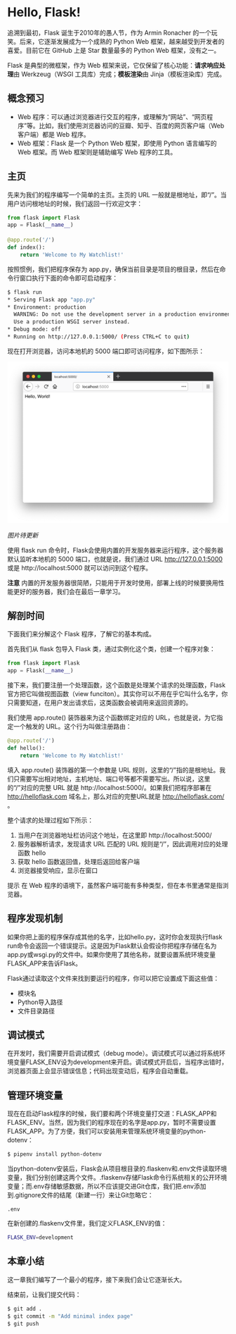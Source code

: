 # Hello, Flask!

追溯到最初，Flask 诞生于2010年的愚人节，作为 Armin Ronacher 的一个玩笑。后来，它逐渐发展成为一个成熟的 Python Web 框架，越来越受到开发者的喜爱。目前它在 GitHub 上是 Star 数量最多的 Python Web 框架，没有之一。

Flask 是典型的微框架，作为 Web 框架来说，它仅保留了核心功能：**请求响应处理**由 Werkzeug（WSGI 工具库）完成；**模板渲染**由 Jinja（模板渲染库）完成。

## 概念预习

* Web 程序：可以通过浏览器进行交互的程序，或理解为“网站”、“网页程序”等。比如，我们使用浏览器访问的豆瓣、知乎、百度的网页客户端（Web 客户端）都是 Web 程序。
* Web 框架：Flask 是一个 Python Web 框架，即使用 Python 语言编写的 Web 框架。而 Web 框架则是辅助编写 Web 程序的工具。

## 主页

先来为我们的程序编写一个简单的主页。主页的 URL 一般就是根地址，即“/”。当用户访问根地址的时候，我们返回一行欢迎文字：

```python
from flask import Flask
app = Flask(__name__)

@app.route('/')
def index():
    return 'Welcome to My Watchlist!'
```

按照惯例，我们把程序保存为 app.py，确保当前目录是项目的根目录，然后在命令行窗口执行下面的命令即可启动程序：

```bash
$ flask run
* Serving Flask app "app.py"
* Environment: production
  WARNING: Do not use the development server in a production environment.
  Use a production WSGI server instead.
* Debug mode: off
* Running on http://127.0.0.1:5000/ (Press CTRL+C to quit)
```

现在打开浏览器，访问本地机的 5000 端口即可访问程序，如下图所示：

![图2-1](images/2-1.png)

*图片待更新*

使用 flask run 命令时，Flask会使用内置的开发服务器来运行程序，这个服务器默认监听本地机的 5000 端口，也就是说，我们通过 URL http://127.0.0.1:5000 或是 http://localhost:5000 就可以访问到这个程序。

**注意** 内置的开发服务器很简陋，只能用于开发时使用，部署上线的时候要换用性能更好的服务器，我们会在最后一章学习。



## 解剖时间

下面我们来分解这个 Flask 程序，了解它的基本构成。

首先我们从 flask 包导入 Flask 类，通过实例化这个类，创建一个程序对象：

```python
from flask import Flask
app = Flask(__name__)
```

接下来，我们要注册一个处理函数，这个函数是处理某个请求的处理函数，Flask 官方把它叫做视图函数（view funciton）。其实你可以不用在乎它叫什么名字，你只需要知道，在用户发出请求后，这类函数会被调用来返回资源的。

我们使用 app.route() 装饰器来为这个函数绑定对应的 URL，也就是说，为它指定一个触发的 URL。这个行为叫做注册路由：

```python
@app.route('/')
def hello():
    return 'Welcome to My Watchlist!'
```

填入 app.route() 装饰器的第一个参数是 URL 规则，这里的“/”指的是根地址。我们只需要写出相对地址，主机地址、端口号等都不需要写出。所以说，这里的“/”对应的完整 URL 就是 http://localhost:5000/。如果我们把程序部署在 http://helloflask.com 域名上，那么对应的完整URL就是 http://helloflask.com/ 。

整个请求的处理过程如下所示：

1. 当用户在浏览器地址栏访问这个地址，在这里即 http://localhost:5000/
2. 服务器解析请求，发现请求 URL 匹配的 URL 规则是“/”，因此调用对应的处理函数 hello
3. 获取 hello 函数返回值，处理后返回给客户端
4. 浏览器接受响应，显示在窗口

提示 在 Web 程序的语境下，虽然客户端可能有多种类型，但在本书里通常是指浏览器。

## 程序发现机制

如果你把上面的程序保存成其他的名字，比如hello.py，这时你会发现执行flask run命令会返回一个错误提示。这是因为Flask默认会假设你把程序存储在名为app.py或wsgi.py的文件中。如果你使用了其他名称，就要设置系统环境变量FLASK_APP来告诉Flask。

Flask通过读取这个文件来找到要运行的程序，你可以把它设置成下面这些值：

* 模块名
* Python导入路径
* 文件目录路径

## 调试模式

在开发时，我们需要开启调试模式（debug mode）。调试模式可以通过将系统环境变量FLASK_ENV设为development来开启。调试模式开启后，当程序出错时，浏览器页面上会显示错误信息；代码出现变动后，程序会自动重载。

## 管理环境变量

现在在启动Flask程序的时候，我们要和两个环境变量打交道：FLASK_APP和FLASK_ENV。当然，因为我们的程序现在的名字是app.py，暂时不需要设置FLASK_APP。为了方便，我们可以安装用来管理系统环境变量的python-dotenv：

```bash
$ pipenv install python-dotenv
```

当python-dotenv安装后，Flask会从项目根目录的.flaskenv和.env文件读取环境变量，我们分别创建这两个文件。.flaskenv存储Flask命令行系统相关的公开环境变量；而.env存储敏感数据，所以不应该提交进Git仓库，我们把.env添加到.gitignore文件的结尾（新建一行）来让Git忽略它：

```
.env
```

在新创建的.flaskenv文件里，我们定义FLASK_ENV的值：

```bash
FLASK_ENV=development
```

## 本章小结

这一章我们编写了一个最小的程序，接下来我们会让它逐渐长大。

结束前，让我们提交代码：

```bash
$ git add .
$ git commit -m "Add minimal index page"
$ git push
```